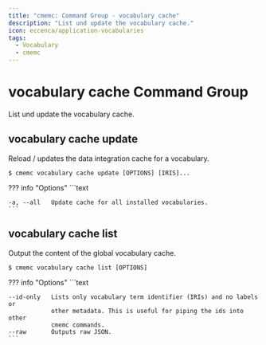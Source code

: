 ```yaml
---
title: "cmemc: Command Group - vocabulary cache"
description: "List und update the vocabulary cache."
icon: eccenca/application-vocabularies
tags:
  - Vocabulary
  - cmemc
---
```

# vocabulary cache Command Group
<!-- This file was generated - DO NOT CHANGE IT MANUALLY -->

List und update the vocabulary cache.


## vocabulary cache update

Reload / updates the data integration cache for a vocabulary.

```shell-session title="Usage"
$ cmemc vocabulary cache update [OPTIONS] [IRIS]...
```





??? info "Options"
    ```text

    -a, --all   Update cache for all installed vocabularies.
    ```

## vocabulary cache list

Output the content of the global vocabulary cache.

```shell-session title="Usage"
$ cmemc vocabulary cache list [OPTIONS]
```





??? info "Options"
    ```text

    --id-only   Lists only vocabulary term identifier (IRIs) and no labels or
                other metadata. This is useful for piping the ids into other
                cmemc commands.
    --raw       Outputs raw JSON.
    ```

